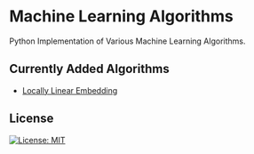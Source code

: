 # Machine Learning Algorithms
Python Implementation of Various Machine Learning Algorithms. 

## Currently Added Algorithms
  * [Locally Linear Embedding](LocallyLinearEmbedding/LLE.md)

## License
[![License: MIT](https://img.shields.io/badge/License-MIT-yellow.svg)](https://opensource.org/licenses/MIT)
